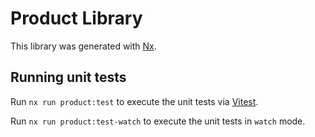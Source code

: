 # Product Library

This library was generated with [Nx](https://nx.dev).

## Running unit tests

Run `nx run product:test` to execute the unit tests via [Vitest](https://vitest.dev/).

Run `nx run product:test-watch` to execute the unit tests in `watch` mode.
